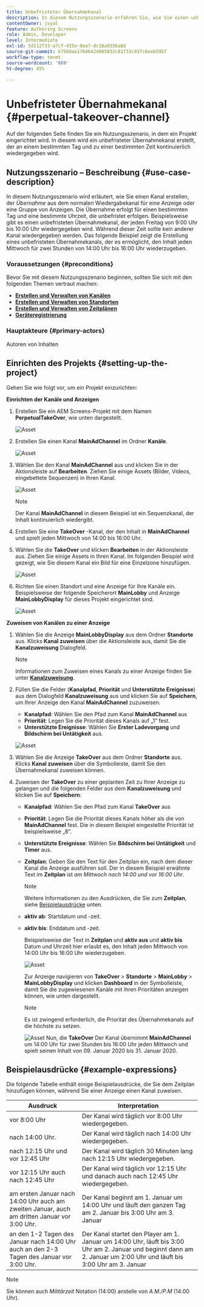 ```yaml
---
title: Unbefristeter Übernahmekanal
description: In diesem Nutzungsszenario erfahren Sie, wie Sie einen unbefristeten Übernahmekanal erstellen.
contentOwner: jsyal
feature: Authoring Screens
role: Admin, Developer
level: Intermediate
exl-id: 5d112f33-a7cf-415e-9ea7-dc18a0356a8d
source-git-commit: 67560ae17646424985032c81f33c937c6eeb5957
workflow-type: tm+mt
source-wordcount: '869'
ht-degree: 45%

---
```


# Unbefristeter Übernahmekanal {#perpetual-takeover-channel}

Auf der folgenden Seite finden Sie ein Nutzungsszenario, in dem ein Projekt eingerichtet wird. In diesem wird ein unbefristeter Übernahmekanal erstellt, der an einem bestimmten Tag und zu einer bestimmten Zeit kontinuierlich wiedergegeben wird.

## Nutzungsszenario – Beschreibung {#use-case-description}

In diesem Nutzungsszenario wird erläutert, wie Sie einen Kanal erstellen, der *Übernahme* aus dem normalen Wiedergabekanal für eine Anzeige oder eine Gruppe von Anzeigen. Die Übernahme erfolgt für einen bestimmten Tag und eine bestimmte Uhrzeit, die unbefristet erfolgen.
Beispielsweise gibt es einen unbefristeten Übernahmekanal, der jeden Freitag von 9:00 Uhr bis 10:00 Uhr wiedergegeben wird. Während dieser Zeit sollte kein anderer Kanal wiedergegeben werden. Das folgende Beispiel zeigt die Erstellung eines unbefristeten Übernahmekanals, der es ermöglicht, den Inhalt jeden Mittwoch für zwei Stunden von 14:00 Uhr bis 16:00 Uhr wiederzugeben.

### Voraussetzungen {#preconditions}

Bevor Sie mit diesem Nutzungsszenario beginnen, sollten Sie sich mit den folgenden Themen vertraut machen:

* **[Erstellen und Verwalten von Kanälen](managing-channels.md)**
* **[Erstellen und Verwalten von Standorten](managing-locations.md)**
* **[Erstellen und Verwalten von Zeitplänen](managing-schedules.md)**
* **[Geräteregistrierung](device-registration.md)**

### Hauptakteure {#primary-actors}

Autoren von Inhalten

## Einrichten des Projekts {#setting-up-the-project}

Gehen Sie wie folgt vor, um ein Projekt einzurichten:

**Einrichten der Kanäle und Anzeigen**

1. Erstellen Sie ein AEM Screens-Projekt mit dem Namen **PerpetualTakeOver**, wie unten dargestellt.

   ![Asset](assets/p_usecase1.png)

1. Erstellen Sie einen Kanal **MainAdChannel** im Ordner **Kanäle**.

   ![Asset](assets/p_usecase2.png)

1. Wählen Sie den Kanal **MainAdChannel** aus und klicken Sie in der Aktionsleiste auf **Bearbeiten**. Ziehen Sie einige Assets (Bilder, Videos, eingebettete Sequenzen) in Ihren Kanal.

   ![Asset](assets/p_usecase3.png)


   >[!NOTE]
   >Der Kanal **MainAdChannel** in diesem Beispiel ist ein Sequenzkanal, der Inhalt kontinuierlich wiedergibt.

1. Erstellen Sie eine **TakeOver** -Kanal, der den Inhalt in **MainAdChannel** und spielt jeden Mittwoch von 14:00 bis 16:00 Uhr.

1. Wählen Sie die **TakeOver** und klicken **Bearbeiten** in der Aktionsleiste aus. Ziehen Sie einige Assets in Ihren Kanal. Im folgenden Beispiel wird gezeigt, wie Sie diesem Kanal ein Bild für eine Einzelzone hinzufügen.

   ![Asset](assets/p_usecase4.png)

1. Richten Sie einen Standort und eine Anzeige für Ihre Kanäle ein. Beispielsweise der folgende Speicherort **MainLobby** und Anzeige **MainLobbyDisplay** für dieses Projekt eingerichtet sind.

   ![Asset](assets/p_usecase5.png)

**Zuweisen von Kanälen zu einer Anzeige**

1. Wählen Sie die Anzeige **MainLobbyDisplay** aus dem Ordner **Standorte** aus. Klicks **Kanal zuweisen** über die Aktionsleiste aus, damit Sie die **Kanalzuweisung** Dialogfeld.

   >[!NOTE]
   >Informationen zum Zuweisen eines Kanals zu einer Anzeige finden Sie unter **[Kanalzuweisung](channel-assignment.md)**.

1. Füllen Sie die Felder (**Kanalpfad**, **Priorität** und **Unterstützte Ereignisse**) aus dem Dialogfeld **Kanalzuweisung** aus und klicken Sie auf **Speichern**, um Ihrer Anzeige den Kanal **MainAdChannel** zuzuweisen.

   * **Kanalpfad**: Wählen Sie den Pfad zum Kanal **MainAdChannel** aus
   * **Priorität**: Legen Sie die Priorität dieses Kanals auf „1“ fest.
   * **Unterstützte Ereignisse**: Wählen Sie **Erster Ladevorgang** und **Bildschirm bei Untätigkeit** aus.

   ![Asset](assets/p_usecase6.png)

1. Wählen Sie die Anzeige **TakeOver** aus dem Ordner **Standorte** aus. Klicks **Kanal zuweisen** über die Symbolleiste, damit Sie den Übernahmekanal zuweisen können.

1. Zuweisen der **TakeOver** zu einer geplanten Zeit zu Ihrer Anzeige zu gelangen und die folgenden Felder aus dem **Kanalzuweisung** und klicken Sie auf **Speichern**:

   * **Kanalpfad**: Wählen Sie den Pfad zum Kanal **TakeOver** aus
   * **Priorität**: Legen Sie die Priorität dieses Kanals höher als die von **MainAdChannel** fest. Die in diesem Beispiel eingestellte Priorität ist beispielsweise „8“.
   * **Unterstützte Ereignisse**: Wählen Sie **Bildschirm bei Untätigkeit** und **Timer** aus.
   * **Zeitplan**: Geben Sie den Text für den Zeitplan ein, nach dem dieser Kanal die Anzeige ausführen soll. Der in diesem Beispiel erwähnte Text im **Zeitplan** ist *am Mittwoch nach 14:00 und vor 16:00 Uhr*.

     >[!NOTE]
     >Weitere Informationen zu den Ausdrücken, die Sie zum **Zeitplan**, siehe [Beispielausdrücke](#example-expressions) unten.
   * **aktiv ab**: Startdatum und -zeit.
   * **aktiv bis**: Enddatum und -zeit.

     Beispielsweise der Text in **Zeitplan** und **aktiv aus** und **aktiv bis** Datum und Uhrzeit hier erlaubt es, den Inhalt jeden Mittwoch von 14:00 Uhr bis 16:00 Uhr wiederzugeben.


     ![Asset](assets/p_usecase7.png)

     Zur Anzeige navigieren von **TakeOver** > **Standorte** > **MainLobby** > **MainLobbyDisplay** und klicken **Dashboard** in der Symbolleiste, damit Sie die zugewiesenen Kanäle mit ihren Prioritäten anzeigen können, wie unten dargestellt.

     >[!NOTE]
     >Es ist zwingend erforderlich, die Priorität des Übernahmekanals auf die höchste zu setzen.

     ![Asset](assets/p_usecase8.png)
Nun, die **TakeOver** Der Kanal übernimmt **MainAdChannel** um 14:00 Uhr für zwei Stunden bis 16:00 Uhr jeden Mittwoch und spielt seinen Inhalt von 09. Januar 2020 bis 31. Januar 2020.

## Beispielausdrücke {#example-expressions}

Die folgende Tabelle enthält einige Beispielausdrücke, die Sie dem Zeitplan hinzufügen können, während Sie einer Anzeige einen Kanal zuweisen.

| **Ausdruck** | **Interpretation** |
|---|---|
| vor 8:00 Uhr | Der Kanal wird täglich vor 8:00 Uhr wiedergegeben. |
| nach 14:00 Uhr. | Der Kanal wird täglich nach 14:00 Uhr wiedergegeben. |
| nach 12:15 Uhr und vor 12:45 Uhr | Der Kanal wird täglich 30 Minuten lang nach 12:15 Uhr wiedergegeben. |
| vor 12:15 Uhr auch nach 12:45 Uhr | Der Kanal wird täglich vor 12:15 Uhr und danach auch nach 12:45 Uhr wiedergegeben. |
| am ersten Januar nach 14:00 Uhr auch am zweiten Januar, auch am dritten Januar vor 3:00 Uhr. | Der Kanal beginnt am 1. Januar um 14:00 Uhr und läuft den ganzen Tag am 2. Januar bis 3:00 Uhr am 3. Januar |
| an den 1-2 Tagen des Januar nach 14:00 Uhr auch an den 2-3 Tagen des Januar vor 3:00 Uhr. | Der Kanal startet den Player am 1. Januar um 14:00 Uhr, läuft bis 3:00 Uhr am 2. Januar und beginnt dann am 2. Januar um 2:00 Uhr und läuft bis 3:00 Uhr am 3. Januar |

>[!NOTE]
>
>Sie können auch _Militärzeit_ Notation (14:00) anstelle von *A.M./P.M* (14:00 Uhr).
